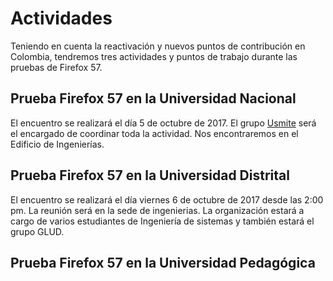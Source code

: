 # Actividades
Teniendo en cuenta la reactivación y nuevos puntos de contribución en Colombia, tendremos tres actividades y puntos de trabajo durante las pruebas de Firefox 57.

## Prueba Firefox 57 en la Universidad Nacional

El encuentro se realizará el día 5 de octubre de 2017. El grupo [Usmite](usimte.github.io) será el encargado de coordinar toda la actividad. Nos encontraremos en el Edificio de Ingenierías. 


## Prueba Firefox 57 en la Universidad Distrital

El encuentro se realizará el día viernes 6 de octubre de 2017 desde las 2:00 pm. La reunión será en la sede de ingenierias. La organización estará a cargo de varios estudiantes de Ingeniería de sistemas y también estará el grupo GLUD.


## Prueba Firefox 57 en la Universidad Pedagógica

